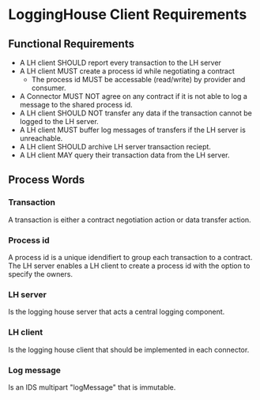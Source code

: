 # LoggingHouse Client Requirements

## Functional Requirements
- A LH client SHOULD report every transaction to the LH server
- A LH client MUST create a process id while negotiating a contract
  - The process id MUST be accessable (read/write) by provider and consumer.
- A Connector MUST NOT agree on any contract if it is not able to log a message to the shared process id.
- A LH client SHOULD NOT transfer any data if the transaction cannot be logged to the LH server.
- A LH client MUST buffer log messages of transfers if the LH server is unreachable.
- A LH client SHOULD archive LH server transaction reciept.
- A LH client MAY query their transaction data from the LH server.

## Process Words

### Transaction
A transaction is either a contract negotiation action or data transfer action.

### Process id
A process id is a unique idendifiert to group each transaction to a contract. The LH server enables a LH client to create a process id with the option to specify the owners.

### LH server
Is the logging house server that acts a central logging component.

### LH client
Is the logging house client that should be implemented in each connector.

### Log message
Is an IDS multipart "logMessage" that is immutable.

